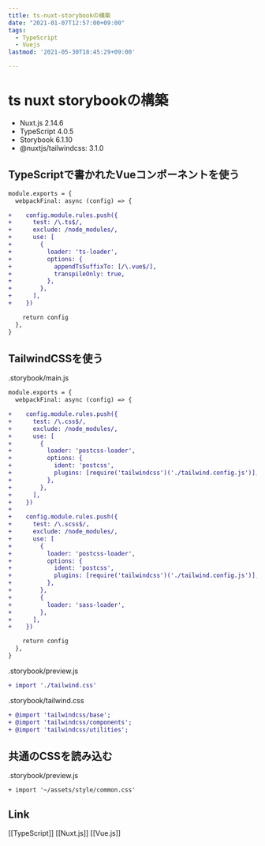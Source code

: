 ```yaml
---
title: ts-nuxt-storybookの構築
date: "2021-01-07T12:57:00+09:00"
tags:
  - TypeScript
  - Vuejs
lastmod: '2021-05-30T18:45:29+09:00'

---
```


# ts nuxt storybookの構築

-   Nuxt.js 2.14.6
-   TypeScript 4.0.5
-   Storybook 6.1.10
-   @nuxtjs/tailwindcss: 3.1.0

## TypeScriptで書かれたVueコンポーネントを使う

```diff
module.exports = {
  webpackFinal: async (config) => {

+    config.module.rules.push({
+      test: /\.ts$/,
+      exclude: /node_modules/,
+      use: [
+        {
+          loader: 'ts-loader',
+          options: {
+            appendTsSuffixTo: [/\.vue$/],
+            transpileOnly: true,
+          },
+        },
+      ],
+    })

    return config
  },
}
```

## TailwindCSSを使う

.storybook/main.js

```diff
module.exports = {
  webpackFinal: async (config) => {

+    config.module.rules.push({
+      test: /\.css$/,
+      exclude: /node_modules/,
+      use: [
+        {
+          loader: 'postcss-loader',
+          options: {
+            ident: 'postcss',
+            plugins: [require('tailwindcss')('./tailwind.config.js')],
+          },
+        },
+      ],
+    })
+
+    config.module.rules.push({
+      test: /\.scss$/,
+      exclude: /node_modules/,
+      use: [
+        {
+          loader: 'postcss-loader',
+          options: {
+            ident: 'postcss',
+            plugins: [require('tailwindcss')('./tailwind.config.js')],
+          },
+        },
+        {
+          loader: 'sass-loader',
+        },
+      ],
+    })

    return config
  },
}
```

.storybook/preview.js

```diff
+ import './tailwind.css'
```

.storybook/tailwind.css

```diff
+ @import 'tailwindcss/base';
+ @import 'tailwindcss/components';
+ @import 'tailwindcss/utilities';
```

## 共通のCSSを読み込む

.storybook/preview.js

    + import '~/assets/style/common.css'

## Link

[[TypeScript]] [[Nuxt.js]] [[Vue.js]]
